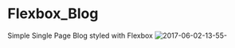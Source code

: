 # Flexbox_Blog
Simple Single Page Blog styled with Flexbox
![2017-06-02-13-55-](https://cloud.githubusercontent.com/assets/21040125/26738186/2d24457a-479b-11e7-9cf2-7c93306c8890.png)
